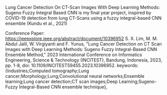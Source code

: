Lung Cancer Detection On CT-Scan Images With Deep Learning Methods: Sugeno Fuzzy Integral Based CNN is my final year project, inspired by COVID-19 detection from lung CT-Scans using a fuzzy integral-based CNN ensemble (Kundu et al., 2021) 

Conference Paper: https://ieeexplore.ieee.org/abstract/document/10396952
S. X. Lim, M. M. Abdul Jalil, W. Virgiyanti and F. Yunus, "Lung Cancer Detection on CT Scan Images with Deep Learning Methods: Sugeno Fuzzy Integral-Based CNN Ensemble Method," 2023 International Conference on Informatics Engineering, Science & Technology (INCITEST), Bandung, Indonesia, 2023, pp. 1-8, doi: 10.1109/INCITEST59455.2023.10396952. keywords: {Industries;Computed tomography;Lung cancer;Morphology;Lung;Convolutional neural networks;Ensemble learning;Lung cancer detection;CT scan images;Deep Learning;Sugeno-Fuzzy Integral-Based CNN ensemble technique},

